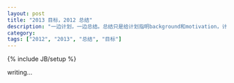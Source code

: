 ```yaml
---
layout: post
title: "2013 目标，2012 总结"
description: "一边计划，一边总结。总结只是给计划指明background和motivation，计划才是根本。"
category: 
tags: ["2012", "2013", "总结", "目标"]
---
```

{% include JB/setup %}

writing...

